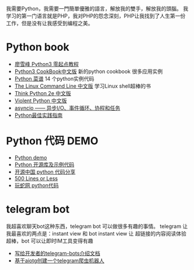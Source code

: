 我需要Python，我需要一門簡單優雅的語言，解放我的雙手，解放我的頭腦。
我学习的第一门语言就是PHP，我对PHP的怨念深刻，PHP让我找到了人生第一份工作，但是没有让我感受到编程之美。

# Python book
- [廖雪峰 Python3 零起点教程](https://www.kancloud.cn/thinkphp/python-guide)
- [Python3 CookBook中文版](https://www.kancloud.cn/kancloud/python3-cookbook) 新的python cookbook 很多应用实例 
- [Python 菜谱](https://www.kancloud.cn/thinkphp/python-cookbook) 14 个python实例代码
- [The Linux Command Line 中文版](https://www.kancloud.cn/thinkphp/linux-command-line) 学习Linux shell超棒的书
- [Think Python 2e 中文版](https://www.kancloud.cn/wizardforcel/think-python-2e)
- [Violent Python 中文版](https://www.kancloud.cn/wizardforcel/violent-python)
- [asyncio —— 异步I/O、事件循环、协程和任务](https://docs.python.org/3/library/asyncio.html)
- [Python最佳实践指南](https://pythonguidecn.readthedocs.io/zh/latest/)

# Python 代码 DEMO
- [Python demo](https://github.com/mgss/python-demo)
- [Python 开源库及示例代码](https://github.com/programthink/opensource/blob/master/libs/python.wiki)
- [开源中国 python 代码分享](https://www.oschina.net/code/list/7/python)
- [500 Lines or Less](https://github.com/aosabook/500lines)
- [玩蛇网 python代码](http://www.iplaypy.com/code/)


# telegram bot
我超喜欢聊天bot这种东西，telegram bot 可以做很多有趣的事情。
telegram 让我最喜欢的两点是：instant view 和 bot
instant view 让 超链接的内容阅读体验超棒，bot 可以让即时IM工具变得有趣

- [写给开发者的telegram-bots介绍文档](https://yangsoon.github.io/2017/11/21/telegram-bots-for-developers/)
- [基于aiotg创建一个telegram爬虫机器人]( https://yangsoon.github.io/2018/04/14/用aiotg开发一个telegram爬虫机器人/)